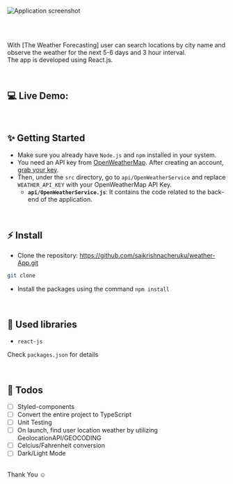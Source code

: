 ![Application screenshot](./public/screenshot(150).png)

<br/>
<br/>

With [The Weather Forecasting] user can search locations by city name and observe the weather for the next 5-6 days and 3 hour interval.
<br />
The app is developed using React.js.

<br/>

## 💻 Live Demo:



<br/>

## ✨ Getting Started

- Make sure you already have `Node.js` and `npm` installed in your system.
- You need an API key from [OpenWeatherMap](https://openweathermap.org/). After creating an account, [grab your key](https://home.openweathermap.org/api_keys).
- Then, under the `src` directory, go to `api/OpenWeatherService` and replace `WEATHER_API_KEY` with your OpenWeatherMap API Key.
  - **`api/OpenWeatherService.js`**: It contains the code related to the back-end of the application.

<br/>

## ⚡ Install

- Clone the repository:  https://github.com/saikrishnacheruku/weather-App.git

```bash
git clone 

```

- Install the packages using the command `npm install` 

<br/>

## 📙 Used libraries

- `react-js`


Check `packages.json` for details

<br/>

## 📄 Todos

- [ ] Styled-components
- [ ] Convert the entire project to TypeScript
- [ ] Unit Testing
- [ ] On launch, find user location weather by utilizing GeolocationAPI/GEOCODING
- [ ] Celcius/Fahrenheit conversion
- [ ] Dark/Light Mode

<br/>
Thank You ☺
